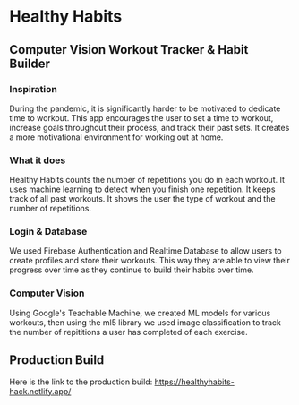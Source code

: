 # Healthy Habits
## Computer Vision Workout Tracker & Habit Builder

### Inspiration
During the pandemic, it is significantly harder to be motivated to dedicate time to workout. This app encourages the user to set a time to workout, increase goals throughout their process, and track their past sets. It creates a more motivational environment for working out at home.

### What it does
Healthy Habits counts the number of repetitions you do in each workout. It uses machine learning to detect when you finish one repetition. It keeps track of all past workouts. It shows the user the type of workout and the number of repetitions. 

### Login & Database

We used Firebase Authentication and Realtime Database to allow users to create profiles and store their workouts. This way they are able to view their progress over time as they continue to build their habits over time.

### Computer Vision

Using Google's Teachable Machine, we created ML models for various workouts, then using the ml5 library we used image classification to track the number of repititions a user has completed of each exercise.

## Production Build
Here is the link to the production build:
https://healthyhabits-hack.netlify.app/



